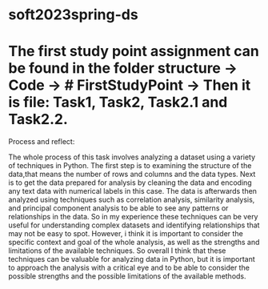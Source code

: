 # soft2023spring-ds
# The first study point assignment can be found in the folder structure -> Code -> # FirstStudyPoint -> Then it is file: Task1, Task2, Task2.1 and Task2.2. 

Process and reflect:

The whole process of this task involves analyzing a dataset using a variety of techniques in Python. The first step is to examining the structure of the data,that means the number of rows and columns and the data types. 
Next is to get the data prepared for analysis by cleaning the data and encoding any text data with numerical labels in this case. The data is afterwards then analyzed using techniques such as correlation analysis, similarity analysis, and principal component analysis to be able to see any patterns or relationships in the data.
So in my experience these techniques can be very useful for understanding complex datasets and identifying relationships that may not be easy to spot. However, i think it is important to consider the specific context and goal of the whole analysis, as well as the strengths and limitations of the available techniques.
So overall I think that these techniques can be valuable for analyzing data in Python, but it is important to approach the analysis with a critical eye and to be able to consider the possible strengths and the possible limitations of the available methods.
